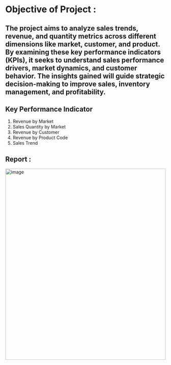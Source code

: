 # Objective of Project : 
## The project aims to analyze sales trends, revenue, and quantity metrics across different dimensions like market, customer, and product. By examining these key performance indicators (KPIs), it seeks to understand sales performance drivers, market dynamics, and customer behavior. The insights gained will guide strategic decision-making to improve sales, inventory management, and profitability.


## Key Performance Indicator
1. Revenue by Market
2. Sales Quantity by Market
3. Revenue by Customer
4. Revenue by Product Code
5. Sales Trend


## Report : 
<img width="100%" height="600" alt="image" src="https://github.com/Siddhant1803/Sales-Analysis/assets/127285389/15ca0382-3400-4656-ad0e-89137f9c89db">
